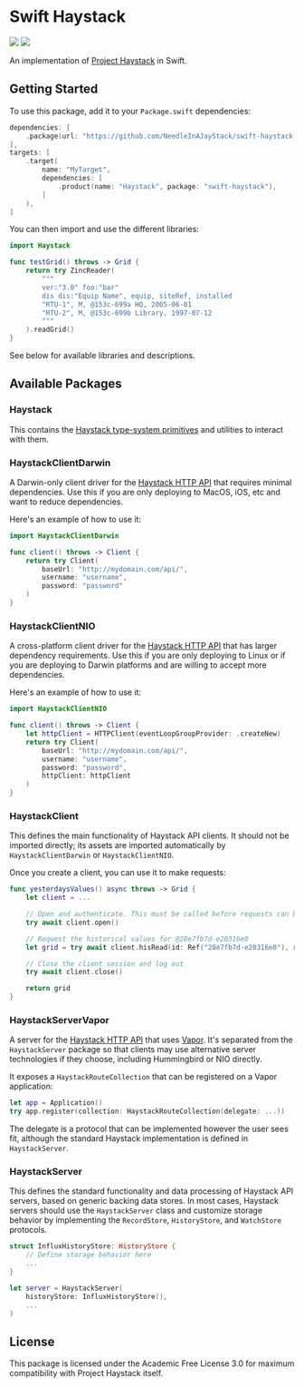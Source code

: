 # Swift Haystack

[![](https://img.shields.io/endpoint?url=https%3A%2F%2Fswiftpackageindex.com%2Fapi%2Fpackages%2FNeedleInAJayStack%2Fswift-haystack%2Fbadge%3Ftype%3Dplatforms)](https://swiftpackageindex.com/NeedleInAJayStack/swift-haystack)
[![](https://img.shields.io/endpoint?url=https%3A%2F%2Fswiftpackageindex.com%2Fapi%2Fpackages%2FNeedleInAJayStack%2Fswift-haystack%2Fbadge%3Ftype%3Dswift-versions)](https://swiftpackageindex.com/NeedleInAJayStack/swift-haystack)

An implementation of [Project Haystack](https://project-haystack.org/) in Swift.

## Getting Started

To use this package, add it to your `Package.swift` dependencies:

```swift
dependencies: [
    .package(url: "https://github.com/NeedleInAJayStack/swift-haystack.git", from: "0.0.0"),
],
targets: [
    .target(
        name: "MyTarget",
        dependencies: [
            .product(name: "Haystack", package: "swift-haystack"),
        ]
    ),
]
```

You can then import and use the different libraries:

```swift
import Haystack

func testGrid() throws -> Grid {
    return try ZincReader(
        """
        ver:"3.0" foo:"bar"
        dis dis:"Equip Name", equip, siteRef, installed
        "RTU-1", M, @153c-699a HQ, 2005-06-01
        "RTU-2", M, @153c-699b Library, 1997-07-12
        """
    ).readGrid()
}
```

See below for available libraries and descriptions.

## Available Packages

### Haystack

This contains the
[Haystack type-system primitives](https://project-haystack.org/doc/docHaystack/Kinds)
and utilities to interact with them.

### HaystackClientDarwin

A Darwin-only client driver for the
[Haystack HTTP API](https://project-haystack.org/doc/docHaystack/HttpApi) that
requires minimal dependencies. Use this if you are only deploying to MacOS, iOS, etc and want
to reduce dependencies.

Here's an example of how to use it:

```swift
import HaystackClientDarwin

func client() throws -> Client {
    return try Client(
        baseUrl: "http://mydomain.com/api/",
        username: "username",
        password: "password"
    )
}
```

### HaystackClientNIO

A cross-platform client driver for the
[Haystack HTTP API](https://project-haystack.org/doc/docHaystack/HttpApi) that
has larger dependency requirements. Use this if you are only deploying to Linux or if you
are deploying to Darwin platforms and are willing to accept more dependencies.

Here's an example of how to use it:

```swift
import HaystackClientNIO

func client() throws -> Client {
    let httpClient = HTTPClient(eventLoopGroupProvider: .createNew)
    return try Client(
        baseUrl: "http://mydomain.com/api/",
        username: "username",
        password: "password",
        httpClient: httpClient
    )
}
```

### HaystackClient

This defines the main functionality of Haystack API clients. It should not be imported directly;
its assets are imported automatically by `HaystackClientDarwin` or `HaystackClientNIO`.

Once you create a client, you can use it to make requests:

```swift
func yesterdaysValues() async throws -> Grid {
    let client = ...

    // Open and authenticate. This must be called before requests can be made
    try await client.open()

    // Request the historical values for @28e7fb7d-e20316e0
    let grid = try await client.hisRead(id: Ref("28e7fb7d-e20316e0"), range: .yesterday)

    // Close the client session and log out
    try await client.close()

    return grid
}
```

### HaystackServerVapor

A server for the [Haystack HTTP API](https://project-haystack.org/doc/docHaystack/HttpApi) that uses
[Vapor](https://github.com/vapor/vapor). It's separated from the `HaystackServer` package so that clients may use
alternative server technologies if they choose, including Hummingbird or NIO directly.

It exposes a `HaystackRouteCollection` that can be registered on a Vapor
application:

```swift
let app = Application()
try app.register(collection: HaystackRouteCollection(delegate: ...))
```

The delegate is a protocol that can be implemented however the user sees fit, although the standard Haystack
implementation is defined in `HaystackServer`.

### HaystackServer

This defines the standard functionality and data processing of Haystack API servers, based on generic backing data
stores. In most cases, Haystack servers should use the `HaystackServer` class and customize storage behavior by
implementing the `RecordStore`, `HistoryStore`, and `WatchStore` protocols.

```swift
struct InfluxHistoryStore: HistoryStore {
    // Define storage behavior here
    ...
}

let server = HaystackServer(
    historyStore: InfluxHistoryStore(),
    ...
)
```

## License

This package is licensed under the Academic Free License 3.0 for maximum compatibility with
Project Haystack itself.
